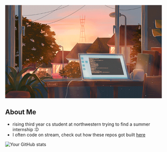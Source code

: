 <img src="./img.gif" width="600" height="300" />

##  About Me
- rising third year cs student at northwestern trying to find a summer internship :D
- I often code on stream, check out how these repos got built [here](https://www.youtube.com/@aiden-lee11)

<!-- ## 📊 GitHub Stats --> 
![Your GitHub stats](https://github-readme-stats-gray-psi-17.vercel.app/api?username=aiden-lee11&hide=issues&show_icons=true&theme=rose_pine)

